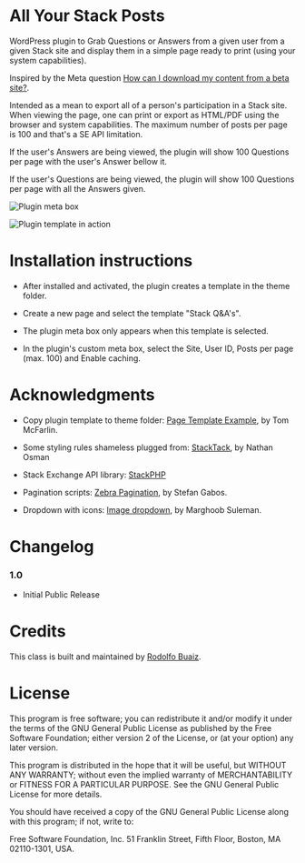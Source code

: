 All Your Stack Posts
====================

WordPress plugin to Grab Questions or Answers from a given user from a given Stack site 
and display them in a simple page ready to print (using your system capabilities).

Inspired by the Meta question [How can I download my content from a beta site?](http://meta.stackoverflow.com/q/194475/185667).

Intended as a mean to export all of a person's participation in a Stack site. When viewing the page, one can print or export as HTML/PDF using the browser and system capabilities.
The maximum number of posts per page is 100 and that's a SE API limitation. 

If the user's Answers are being viewed, the plugin will show 100 Questions per page with the user's Answer bellow it.

If the user's Questions are being viewed, the plugin will show 100 Questions per page with all the Answers given.

![Plugin meta box](https://raw.github.com/brasofilo/All-My-Stack-Posts/master/includes/screenshot.png)

![Plugin template in action](https://raw.github.com/brasofilo/All-My-Stack-Posts/master/includes/screenshot2.png)

Installation instructions
===========

* After installed and activated, the plugin creates a template in the theme folder.

* Create a new page and select the template "Stack Q&A's".

* The plugin meta box only appears when this template is selected.

* In the plugin's custom meta box, select the Site, User ID, Posts per page (max. 100) and Enable caching.

Acknowledgments
===========

* Copy plugin template to theme folder: [Page Template Example](https://github.com/tommcfarlin/page-template-example/), by Tom McFarlin.

* Some styling rules shameless plugged from: [StackTack](https://github.com/nathan-osman/StackTack-WordPress-Plugin), by Nathan Osman

* Stack Exchange API library: [StackPHP](http://stackapps.com/q/826/10590)

* Pagination scripts: [Zebra Pagination](http://stefangabos.ro/php-libraries/zebra-pagination/), by Stefan Gabos.

* Dropdown with icons: [Image dropdown](https://github.com/marghoobsuleman/ms-Dropdown), by Marghoob Suleman.


Changelog
===========

### 1.0
* Initial Public Release

Credits
===========

This class is built and maintained by [Rodolfo Buaiz](http://brasofilo.com "brasofilo").

License
===========

This program is free software; you can redistribute it and/or modify it under the terms of the GNU General Public License as published by the Free Software Foundation; either version 2 of the License, or (at your option) any later version.

This program is distributed in the hope that it will be useful, but WITHOUT ANY WARRANTY; without even the implied warranty of MERCHANTABILITY or FITNESS FOR A PARTICULAR PURPOSE.  See the GNU General Public License for more details.

You should have received a copy of the GNU General Public License along with this program; if not, write to:

Free Software Foundation, Inc.
51 Franklin Street, Fifth Floor,
Boston, MA
02110-1301, USA.